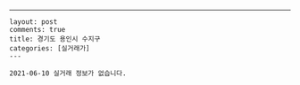 ---
    layout: post
    comments: true
    title: 경기도 용인시 수지구
    categories: [실거래가]
    ---

    2021-06-10 실거래 정보가 없습니다.

    